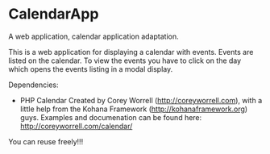 # CalendarApp
A web application, calendar application adaptation.

This is a web application for displaying a calendar with events. Events are listed on the calendar.
To view the events you have to click on the day which opens the events listing in a modal display.

Dependencies:
- PHP Calendar
  Created by Corey Worrell (http://coreyworrell.com), with a little help from the Kohana Framework (http://kohanaframework.org) guys.
  Examples and documenation can be found here: http://coreyworrell.com/calendar/

You can reuse freely!!!
